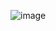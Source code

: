 ![image](https://github.com/DiegoJDArias/DiegoJDArias/assets/97647686/f5979d09-886c-4e12-a51e-cbf3c0c4ba56)




<!--
**DiegoJDArias/DiegoJDArias** is a ✨ _special_ ✨ repository because its `README.md` (this file) appears on your GitHub profile.

Here are some ideas to get you started:

- 🔭 I’m currently working on ...
- 🌱 I’m currently learning ...
- 👯 I’m looking to collaborate on ...
- 🤔 I’m looking for help with ...
- 💬 Ask me about ...
- 📫 How to reach me: ...
- 😄 Pronouns: ...
- ⚡ Fun fact: ...
-->
